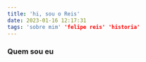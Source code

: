 ```yaml
---
title: 'hi, sou o Reis'
date: 2023-01-16 12:17:31
tags: 'sobre mim' 'felipe reis' 'historia'
---
```

### Quem sou eu